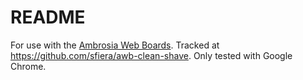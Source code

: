 README
======

For use with the [Ambrosia Web Boards][1]. Tracked at https://github.com/sfiera/awb-clean-shave.
Only tested with Google Chrome.

[1]: http://www.ambrosiasw.com/forums/
